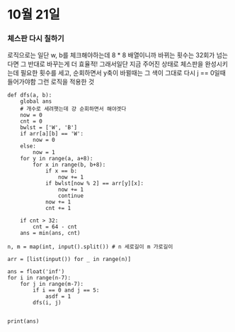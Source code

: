 # 10월 21일

### 체스판 다시 칠하기
로직으로는 일단 w, b를 체크해야하는데 8 * 8 배열이니까 바뀌는 횟수는 32회가 넘는다면 그 반대로 바꾸는게 더 효율적! 
그래서일단 지금 주어진 상태로 체스판을 완성시키는데 필요한 횟수를 세고, 
순회하면서 y축이 바뀔때는 그 색이 그대로 다시 j == 0일때 들어가야함
그런 로직을 적용한 것

```
def dfs(a, b):
    global ans
    # 개수로 세려햇는데 걍 순회하면서 해야겟다
    now = 0
    cnt = 0
    bwlst = ['W', 'B']
    if arr[a][b] == 'W':
        now = 0
    else:
        now = 1
    for y in range(a, a+8):
        for x in range(b, b+8):
            if x == b:
                now += 1
            if bwlst[now % 2] == arr[y][x]:
                now += 1
                continue
            now += 1
            cnt += 1

    if cnt > 32:
        cnt = 64 - cnt
    ans = min(ans, cnt)

n, m = map(int, input().split()) # n 세로길이 m 가로길이

arr = [list(input()) for _ in range(n)]

ans = float('inf')
for i in range(n-7):
    for j in range(m-7):
        if i == 0 and j == 5:
            asdf = 1
        dfs(i, j)


print(ans)
```

